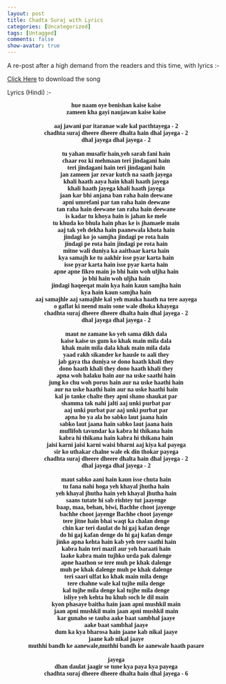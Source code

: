 ```yaml
---
layout: post
title: Chadta Suraj with Lyrics
categories: [Uncategorized]
tags: [Untagged]
comments: false
show-avatar: true
---
```


A re-post after a high demand from the readers and this time, with lyrics :-

<a href="http://pragith.net/u/chadta/" target="_blank">Click Here</a> to download the song

Lyrics (Hindi) :-
<pre style="text-align: center;"><strong><span><span style="font-family: verdana;">hue naam oye benishan kaise kaise
zameen kha gayi naujawan kaise kaise

aaj jawani par itaranae wale kal pacthtayega - 2
chadhta suraj dheere dheere dhalta hain dhal jayega - 2
dhal jayega dhal jayega - 2</span></span></strong><!--more-->
<strong><span><span style="font-family: verdana;">
tu yahan musafir hain,yeh sarah fani hain
chaar roz ki mehmaan teri jindagani hain
teri jindagani hain teri jindagani hain
jan zameen jar zevar kutch na saath jayega
khali haath aaya hain khali haath jayega
khali haath jayega khali haath jayega
jaan kar bhi anjana ban raha hain deewane
apni umrefani par tan raha hain deewane
tan raha hain deewane tan raha hain deewane
is kadar tu khoya hain is jahan ke mele
tu khuda ko bhula hain phas ke is jhamaele main
aaj tak yeh dekha hain paanewala khota hain
jindagi ko jo samjha jindagi pe rota hain
jindagi pe rota hain jindagi pe rota hain
mitne wali duniya ka aaitbaar karta hain
kya samajh ke tu aakhir isse pyar karta hain
isse pyar karta hain isse pyar karta hain
apne apne fikro main jo bhi hain woh uljha hain
jo bhi hain woh uljha hain
jindagi haqeeqat main kya hain kaun samjha hain
kya hain kaun samjha hain
aaj samajhle aaj samajhle kal yeh mauka haath na tere aayega
o gaflat ki neend main sone wale dhoka khayega
chadhta suraj dheere dheere dhalta hain dhal jayega - 2
dhal jayega dhal jayega - 2

maut ne zamane ko yeh sama dikh dala
kaise kaise us gum ko khak main mila dala
khak main mila dala khak main mila dala
yaad rakh sikander ke hausle to aali they
jab gaya tha duniya se dono haath khali they
dono haath khali they dono haath khali they
apna woh halaku hain aur na uske saathi hain
jung ko chu woh porus hain aur na uske haathi hain
aur na uske haathi hain aur na uske haathi hain
kal jo tanke chalte they apni shano shaukat par
shamma tak nahi jalti aaj unki purbat par
aaj unki purbat par aaj unki purbat par
apna ho ya ala ho sabko laut jaana hain
sabko laut jaana hain sabko laut jaana hain
muflifoh tavundar ka kabra hi thikana hain
kabra hi thikana hain kabra hi thikana hain
jaisi karni jaisi karni waisi bharni aaj kiya kal payega
sir ko uthakar chalne wale ek din thokar payega
chadhta suraj dheere dheere dhalta hain dhal jayega - 2
dhal jayega dhal jayega - 2

maut sabko aani hain kaun isse chuta hain
tu fana nahi hoga yeh khayal jhutha hain
yeh khayal jhutha hain yeh khayal jhutha hain
saans tutate hi sab rishtey tut jaayenge
baap, maa, behan, biwi, Bachhe choot jayenge
bachhe choot jayenge Bachhe choot jayenge
tere jitne hain bhai waqt ka chalan denge
chin kar teri daulat do hi gaj kafan denge
do hi gaj kafan denge do hi gaj kafan denge
jinko apna kehta hain kab yeh tere saathi hain
kabra hain teri mazil aur yeh baraati hain
laake kabra main tujhko urda pak dalenge
apne haathon se tere muh pe khak dalenge
muh pe khak dalenge muh pe khak dalenge
teri saari ulfat ko khak main mila denge
tere chahne wale kal tujhe mila denge
kal tujhe mila denge kal tujhe mila denge
isliye yeh kehta hu khub soch le dil main
kyon phasaye baitha hain jaan apni mushkil main
jaan apni mushkil main jaan apni mushkil main
kar gunaho se tauba aake baat sambhal jaaye
aake baat sambhal jaaye
dum ka kya bharosa hain jaane kab nikal jaaye
jaane kab nikal jaaye
muthhi bandh ke aanewale,muthhi bandh ke aanewale haath pasare

jayega
dhan daulat jaagir se tune kya paya kya payega
chadhta suraj dheere dheere dhalta hain dhal jayega - 6</span></span></strong></pre>